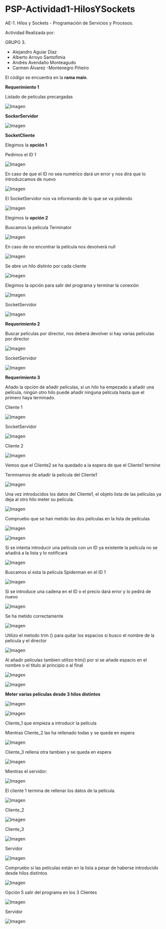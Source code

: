 ﻿# PSP-Actividad1-HilosYSockets

AE-1. Hilos y Sockets - Programación de Servicios y Procesos.

Actividad Realizada por:

GRUPO 3.
- Alejandro Aguiar Díaz
- Alberto Arroyo Santofimia
- Andrés Avendaño Monteagudo
- Carmen Álvarez -Montenegro Piñeiro

El código se encuentra en la **rama main**.


**Requerimiento 1**

Listado de películas precargadas

![Imagen](imgReadme/i000.png)

**SockerServidor**

![Imagen](imgReadme/i005.png)

**SocketCliente**

Elegimos la **opción 1**

Pedimos el ID 1

![Imagen](imgReadme/i006.png)

En caso de que el ID no sea numérico dará un error y nos dirá que lo introduzcamos de nuevo

![Imagen](imgReadme/i007.png)

El SocketServidor nos va informando de lo que se va pidiendo

![Imagen](imgReadme/i008.png)

Elegimos la **opción 2**

Buscamos la pelicula Terminator

![Imagen](imgReadme/i009.png)

En caso de no encontrar la película nos devolverá null

![Imagen](imgReadme/i010.png)

Se abre un hilo distinto por cada cliente

![Imagen](imgReadme/i026.png)

Elegimos la opción para salir del programa y terminar la conexión 

![Imagen](imgReadme/i011.png)

SocketServidor

![Imagen](imgReadme/i012.png)

**Requerimiento 2**

Buscar películas por director, nos deberá devolver si hay varias películas por director

![Imagen](imgReadme/i013.png)

SocketServidor

![Imagen](imgReadme/i014.png)

**Requerimiento 3**

Añado la opción de añadir películas, si un hilo ha empezado a añadir una película, ningún otro hilo puede añadir ninguna película hasta que el primero haya terminado. 

Cliente 1

![Imagen](imgReadme/i015.png)

SocketServidor

![Imagen](imgReadme/i016.png)

Cliente 2

![Imagen](imgReadme/i017.png)

Vemos que el Cliente2 se ha quedado a la espera de que el Cliente1 termine

Terminamos de añadir la película del Cliente1

![Imagen](imgReadme/i018.png)



Una vez introducidos los datos del Cliente1, el objeto lista de las películas ya deja al otro hilo meter su pelicula.

![Imagen](imgReadme/i019.png)

Compruebo que se han metido las dos películas en la lista de películas 

![Imagen](imgReadme/i020.png)

![Imagen](imgReadme/i021.png)

Si se intenta introducir una película con un ID ya existente la película no se añadirá a la lista y lo notificará

![Imagen](imgReadme/i022.png)

Buscamos si esta la película Spiderman en el ID 1

![Imagen](imgReadme/i023.png)

Si se introduce una cadena en el ID o el precio dará error y lo pedirá de nuevo

![Imagen](imgReadme/i024.png)

Se ha metido correctamente

![Imagen](imgReadme/i025.png)

Utilizo el metodo trim () para quitar los espacios si busco el nombre de la pelicula y el director

![Imagen](imgReadme/i027.png)

Al añadir películas tambien utilizo trim() por si se añade espacio en el nombre o el titulo al principio o al final

![Imagen](imgReadme/i028.png)

![Imagen](imgReadme/i029.png)

**Meter varias películas desde 3 hilos distintos**

![Imagen](imgReadme/i030.png)

![Imagen](imgReadme/i031.png)

Cliente\_1 que empieza a introducir la película


Mientras Cliente\_2 las ha rellenado todas y se queda en espera

![Imagen](imgReadme/i032.png)

Cliente\_3 rellena otra tambien y se queda en espera

![Imagen](imgReadme/i033.png)

Mientras el servidor:

![Imagen](imgReadme/i042.png)

El cliente 1 termina de rellenar los datos de la película.

![Imagen](imgReadme/i035.png)

Cliente\_2

![Imagen](imgReadme/i036.png)

Cliente\_3

![Imagen](imgReadme/i037.png)

Servidor

![Imagen](imgReadme/i043.png)

Compruebo si las películas están en la lista a pesar de haberse introducido desde hilos distintos

![Imagen](imgReadme/i039.png)

Opción 5 salir del programa en los 3 Clientes

![Imagen](imgReadme/i041.png)

Servidor

![Imagen](imgReadme/i040.png)
